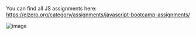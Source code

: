You can find all JS assignments here:
https://elzero.org/category/assignments/javascript-bootcamp-assignments/

![image](https://miro.medium.com/v2/resize:fit:800/1*banAFbpl3jnYaF1uJQGeQw.gif)

